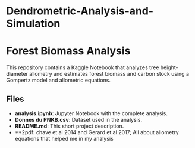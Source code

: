 # Dendrometric-Analysis-and-Simulation

# Forest Biomass Analysis

This repository contains a Kaggle Notebook that analyzes tree height-diameter allometry and estimates forest biomass and carbon stock using a Gompertz model and allometric equations.

## Files
- **analysis.ipynb**: Jupyter Notebook with the complete analysis.
- **Donnes du PNKB.csv**: Dataset used in the analysis.
- **README.md**: This short project description.
- **2pdf: chave et al 2014 and Gerard et al 2017; All about allometry equations that helped me in my analysis

